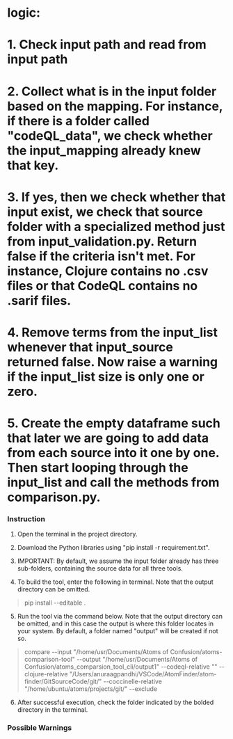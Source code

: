 # logic:
# 1. Check input path and read from input path
# 2. Collect what is in the input folder based on the mapping. For instance, if there is a folder called "codeQL_data", we check whether the input_mapping already knew that key. 
# 3. If yes, then we check whether that input exist, we check that source folder with a specialized method just from input_validation.py. Return false if the criteria isn't met. For instance, Clojure contains no .csv files or that CodeQL contains no .sarif files.
# 4. Remove terms from the input_list whenever that input_source returned false. Now raise a warning if the input_list size is only one or zero.
# 5. Create the empty dataframe such that later we are going to add data from each source into it one by one. Then start looping through the input_list and call the methods from comparison.py.


### Instruction
1. Open the terminal in the project directory.

2. Download the Python libraries using "pip install -r requirement.txt".

3. IMPORTANT: By default, we assume the input folder already has three sub-folders, containing the source data for all three tools.

4. To build the tool, enter the following in terminal. Note that the output directory can be omitted.

> pip install --editable .

5. Run the tool via the command below. Note that the output directory can be omitted, and in this case the output is where this folder locates in your system. By default, a folder named "output" will be created if not so.

> compare --input "/home/usr/Documents/Atoms of Confusion/atoms-comparison-tool" --output "/home/usr/Documents/Atoms of Confusion/atoms_comparsion_tool_cli/output1" --codeql-relative "" --clojure-relative "/Users/anuraagpandhi/VSCode/AtomFinder/atom-finder/GitSourceCode/git/" --coccinelle-relative "/home/ubuntu/atoms/projects/git/" --exclude

6. After successful execution, check the folder indicated by the bolded directory in the terminal. 

### Possible Warnings

